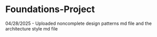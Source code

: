 # Foundations-Project  
04/28/2025 - Uploaded noncomplete design patterns md file  and the architecture style md file
